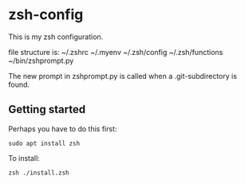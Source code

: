 # zsh-config

This is my zsh configuration.

file structure is: ~/.zshrc ~/.myenv ~/.zsh/config ~/.zsh/functions ~/bin/zshprompt.py

The new prompt in zshprompt.py is called when a .git-subdirectory is found.

## Getting started

Perhaps you have to do this first:

```
sudo apt install zsh
```

To install:

```
zsh ./install.zsh
```

